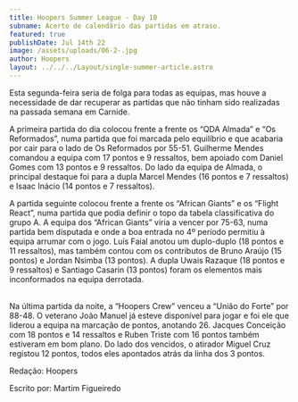 ```yaml
---
title: Hoopers Summer League - Day 10
subname: Acerto de calendário das partidas em atraso.
featured: true
publishDate: Jul 14th 22
image: /assets/uploads/06-2-.jpg
author: Hoopers
layout: ../../../Layout/single-summer-article.astro
---
```

<!--StartFragment-->

Esta segunda-feira seria de folga para todas as equipas, mas houve a necessidade de dar recuperar as partidas que não tinham sido realizadas na passada semana em Carnide.



A primeira partida do dia colocou frente a frente os “QDA Almada” e “Os Reformados”, numa partida que foi marcada pelo equilíbrio e que acabaria por cair para o lado de Os Reformados por 55-51. Guilherme Mendes comandou a equipa com 17 pontos e 9 ressaltos, bem apoiado com Daniel Gomes com 13 pontos e 9 ressaltos. Do lado da equipa de Almada, o principal destaque foi para a dupla Marcel Mendes (16 pontos e 7 ressaltos) e Isaac Inácio (14 pontos e 7 ressaltos).



A partida seguinte colocou frente a frente os “African Giants” e os “Flight React”, numa partida que podia definir o topo da tabela classificativa do grupo A. A equipa dos “African Giants” viria a vencer por 75-63, numa partida bem disputada e onde a boa entrada no 4º período permitiu à equipa arrumar com o jogo. Luís Faial anotou um duplo-duplo (18 pontos e 11 ressaltos), mas também contou com os contributos de Bruno Araújo (15 pontos) e Jordan Nsimba (13 pontos). A dupla Uwais Razaque (18 pontos e 9 ressaltos) e Santiago Casarin (13 pontos) foram os elementos mais inconformados na equipa derrotada.

\
Na última partida da noite, a “Hoopers Crew” venceu a “União do Forte” por 88-48. O veterano João Manuel já esteve disponível para jogar e foi ele que liderou a equipa na marcação de pontos, anotando 26. Jacques Conceição com 18 pontos e 14 ressaltos e Ruben Triste com 16 pontos também estiveram em bom plano. Do lado dos vencidos, o atirador Miguel Cruz registou 12 pontos, todos eles apontados atrás da linha dos 3 pontos.



Redação: Hoopers

Escrito por: Martim Figueiredo



<!--EndFragment-->